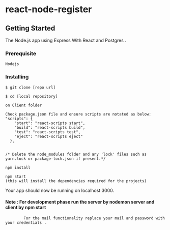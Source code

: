# react-node-register

## Getting Started

The  Node.js app using Express With React and Postgres .


### Prerequisite
```
Nodejs 
```
### Installing

```
$ git clone [repo url]

$ cd [local repository]

on Client folder

Check package.json file and ensure scripts are notated as below:
"scripts": {
    "start": "react-scripts start",
    "build": "react-scripts build",
    "test": "react-scripts test",
    "eject": "react-scripts eject"
  },


/* Delete the node_modules folder and any 'lock' files such as 
yarn.lock or package-lock.json if present.*/

npm install

npm start
(this will install the dependencies required for the projects)
```

Your app should now be running on localhost:3000.

#### Note : For development phase run the server by nodemon server  and client by npm start 
            For the mail functionality replace your mail and password with your credentials .


